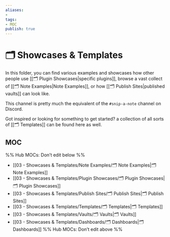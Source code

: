 ```yaml
---
aliases:
- 
tags: 
- MOC
publish: true
---
```


# 🗂️ Showcases & Templates

In this folder, you can find various examples and showcases how other people use [[🗂️ Plugin Showcases|specific plugins]], browse a vast collect of [[🗂️ Note Examples|Note Examples]], or how [[🗂️ Publish Sites|published vaults]] can look like. 

This channel is pretty much the equivalent of the `#snip-a-note` channel on Discord.

Got inspired or looking for something to get started? a collection of all sorts of [[🗂️ Templates]] can be found here as well.

## MOC

%% Hub MOCs: Don’t edit below  %%
-  [[03 - Showcases & Templates/Note Examples/🗂️ Note Examples|🗂️ Note Examples]]
-  [[03 - Showcases & Templates/Plugin Showcases/🗂️ Plugin Showcases|🗂️ Plugin Showcases]]
-  [[03 - Showcases & Templates/Publish Sites/🗂️ Publish Sites|🗂️ Publish Sites]]
-  [[03 - Showcases & Templates/Templates/🗂️ Templates|🗂️ Templates]]
-  [[03 - Showcases & Templates/Vaults/🗂️ Vaults|🗂️ Vaults]]
 -  [[03 - Showcases & Templates/Dashboards/🗂️ Dashboards|🗂️ Dashboards]]
%% Hub MOCs: Don’t edit above  %%
